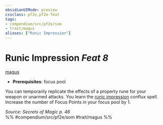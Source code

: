 ```yaml
---
obsidianUIMode: preview
cssclass: pf2e,pf2e-feat
tags:
- compendium/src/pf2e/som
- trait/magus
aliases: ["Runic Impression"]
---
```

# Runic Impression  *Feat 8*  
[magus](../../Rules/traits/magus-som.md)  

- **Prerequisites**: focus pool

You can temporarily replicate the effects of a property rune for your weapon or unarmed attacks. You learn the [runic impression](../spells/runic-impression-som.md) conflux spell. Increase the number of Focus Points in your focus pool by 1.

*Source: Secrets of Magic p. 46*  
%% #compendium/src/pf2e/som #trait/magus %%